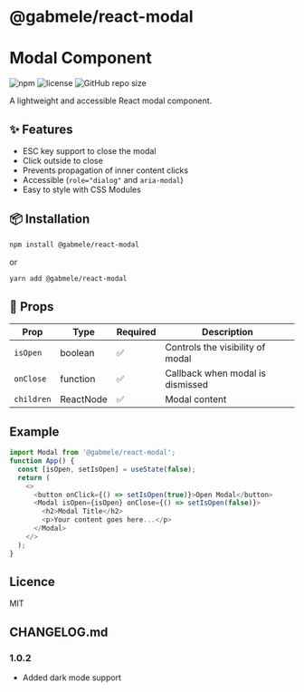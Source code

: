 # @gabmele/react-modal
# Modal Component

![npm](https://img.shields.io/npm/v/@gabmele/react-modal)
![license](https://img.shields.io/github/license/GabMele/react-modal)
![GitHub repo size](https://img.shields.io/github/repo-size/GabMele/react-modal)

A lightweight and accessible React modal component.

## ✨ Features

- ESC key support to close the modal
- Click outside to close
- Prevents propagation of inner content clicks
- Accessible (`role="dialog"` and `aria-modal`)
- Easy to style with CSS Modules

## 📦 Installation
```bash
npm install @gabmele/react-modal
```
or
```bash
yarn add @gabmele/react-modal
```

## 🧩 Props
| Prop      | Type       | Required | Description                        |
|-----------|------------|----------|------------------------------------|
| `isOpen`  | boolean    | ✅       | Controls the visibility of modal  |
| `onClose` | function   | ✅       | Callback when modal is dismissed  |
| `children`| ReactNode  | ✅       | Modal content                     |

## Example
```javascript
import Modal from '@gabmele/react-modal';
function App() {
  const [isOpen, setIsOpen] = useState(false);
  return (
    <>
      <button onClick={() => setIsOpen(true)}>Open Modal</button> 
      <Modal isOpen={isOpen} onClose={() => setIsOpen(false)}>
        <h2>Modal Title</h2>
        <p>Your content goes here...</p>
      </Modal>
    </>
  );
}
```

## Licence
MIT

## CHANGELOG.md
### 1.0.2
- Added dark mode support